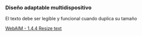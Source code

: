 ### Diseño adaptable multidispositivo

El texto debe ser legíble y funcional cuando duplica su tamaño

[WebAIM - 1.4.4 Resize text](https://webaim.org/standards/wcag/checklist#sc1.4.4)
